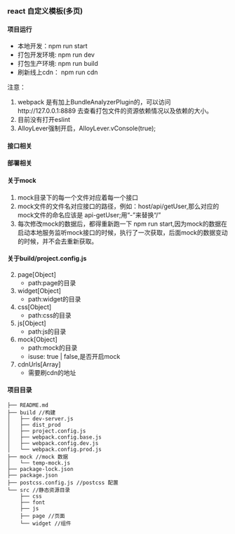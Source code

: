 ### react 自定义模板(多页)



#### 项目运行
* 本地开发：npm run start
* 打包开发环境: npm run dev
* 打包生产环境: npm run build
* 刷新线上cdn： npm run cdn

注意：
1. webpack 是有加上BundleAnalyzerPlugin的，可以访问http://127.0.0.1:8889 去查看打包文件的资源依赖情况以及依赖的大小。
2. 目前没有打开eslint
3. AlloyLever强制开启，AlloyLever.vConsole(true);

#### 接口相关
#### 部署相关

#### 关于mock
1. mock目录下的每一个文件对应着每一个接口
2. mock文件的文件名对应接口的路径，例如：host/api/getUser,那么对应的mock文件的命名应该是 api-getUser;用“-”来替换“/”
3. 每次修改mock的数据后，都得重新跑一下 npm run start,因为mock的数据在启动本地服务监听mock接口的时候，执行了一次获取，后面mock的数据变动的时候，并不会去重新获取。

#### 关于build/project.config.js
<!-- 1. common[Object]，这个是所有page页会自动引入的一个资源，手动抽取公共资源，然后会放到optimization.splitChunks.cacheGroups里面 -->
2. page[Object]
    * path:page的目录
3. widget[Object]
    * path:widget的目录
4. css[Object]
    * path:css的目录
5. js[Object]
    * path:js的目录
6. mock[Object]
    * path:mock的目录
    * isuse: true | false,是否开启mock
7. cdnUrls[Array]
    * 需要刷cdn的地址

#### 项目目录
```
├── README.md
├── build //构建
│   ├── dev-server.js
│   ├── dist_prod
│   ├── project.config.js
│   ├── webpack.config.base.js
│   ├── webpack.config.dev.js
│   └── webpack.config.prod.js
├── mock //mock 数据
│   └── temp-mock.js
├── package-lock.json
├── package.json
├── postcss.config.js //postcss 配置
└── src //静态资源目录
    ├── css
    ├── font
    ├── js
    ├── page //页面
    └── widget //组件
```


